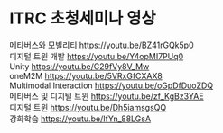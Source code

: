 # ITRC 초청세미나 영상 

메타버스와 모빌리티 https://youtu.be/BZ41rGQk5p0  </br>
디지털 트윈 개발 https://youtu.be/Y4opMI7PUq0  </br>
Unity https://youtu.be/C29fVy8V_Mw </br>
oneM2M https://youtu.be/5VRxGfCXAX8 </br>
Multimodal Interaction https://youtu.be/oGpDfDuoZDQ </br>
메타버스 및 디지털 트윈 https://youtu.be/zf_KgBz3YAE </br>
디지털 트윈 https://youtu.be/Dh5iamsgsQQ </br>
강화학습 https://youtu.be/IfYn_88LGsA </br>
